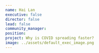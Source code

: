 ```yaml
---
name: Hai Lan
executive: false
director: false
lead: false
community_manager:   
position:  
project: Why is COVID spreading faster?
image: ../assets/default_exec_image.png
---
```

